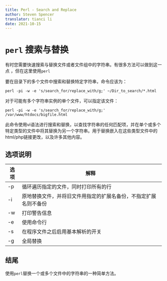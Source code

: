 ```yaml
---
title: Perl - Search and Replace
author: Steven Spencer
translator: tianci li
date: 2021-10-15
---
```


# `perl` 搜索与替换

有时您需要快速搜索与替换文件或者文件组中的字符串。有很多方法可以做到这一点 ，但在这里使用`perl`

要在目录下的多个文件中搜索和替换特定字符串，命令应该为：

```
perl -pi -w -e 's/search_for/replace_with/g;' ~/Dir_to_search/*.html
```

对于可能有多个字符串实例的单个文件，可以指定该文件：

```
perl -pi -w -e 's/search_for/replace_with/g;' /var/www/htdocs/bigfile.html
```

此命令使用vi语法进行搜索和替换，以查找字符串的任何匹配项，并在单个或多个特定类型的文件中将其替换为另一个字符串。用于替换嵌入在这些类型文件中的html/php链接更改，以及许多其他内容。

## 选项说明

| 选项 | 解释                                                         |
| ---- | ------------------------------------------------------------ |
| -p   | 循环遍历指定的文件，同时打印所有的行                         |
| -i   | 原地替换文件，并将旧文件用指定的扩展名备份，不指定扩展名则不备份 |
| -w   | 打印警告信息                                                 |
| -e   | 使用命令行                                                   |
| -s   | 在程序文件之后启用基本解析的开关                             |
| -g   | 全局替换                                                     |

## 结尾

 使用`perl`替换一个或多个文件中的字符串的一种简单方法。

